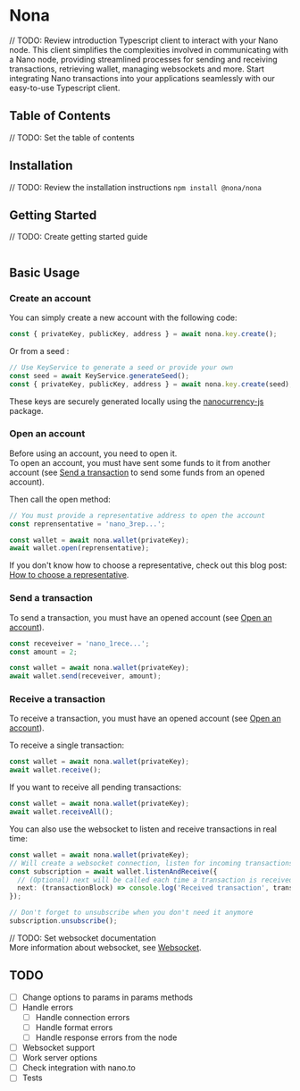 # Nona

// TODO: Review introduction
Typescript client to interact with your Nano node.
This client simplifies the complexities involved in communicating with a Nano node, providing streamlined processes for sending and receiving transactions, retrieving wallet, managing websockets and more.
Start integrating Nano transactions into your applications seamlessly with our easy-to-use Typescript client.

## Table of Contents

// TODO: Set the table of contents

## Installation

// TODO: Review the installation instructions
`npm install @nona/nona`

## Getting Started

// TODO: Create getting started guide

```typescript

```

## Basic Usage

### Create an account

You can simply create a new account with the following code:

```typescript
const { privateKey, publicKey, address } = await nona.key.create();
```

Or from a seed :

```typescript
// Use KeyService to generate a seed or provide your own
const seed = await KeyService.generateSeed();
const { privateKey, publicKey, address } = await nona.key.create(seed);
```

These keys are securely generated locally using the [nanocurrency-js](https://github.com/marvinroger/nanocurrency-js/tree/master/packages/nanocurrency) package.

### Open an account

Before using an account, you need to open it.  
To open an account, you must have sent some funds to it from another account (see [Send a transaction](#send-a-transaction) to send some funds from an opened account).

Then call the open method:

```typescript
// You must provide a representative address to open the account
const reprensentative = 'nano_3rep...';

const wallet = await nona.wallet(privateKey);
await wallet.open(reprensentative);
```

If you don't know how to choose a representative, check out this blog post: [How to choose a representative](https://nano.org/en/blog/how-to-choose-your-nano-representative--74f4c8c4).

### Send a transaction

To send a transaction, you must have an opened account (see [Open an account](#open-an-account)).

```typescript
const receveiver = 'nano_1rece...';
const amount = 2;

const wallet = await nona.wallet(privateKey);
await wallet.send(receveiver, amount);
```

### Receive a transaction

To receive a transaction, you must have an opened account (see [Open an account](#open-an-account)).

To receive a single transaction:

```typescript
const wallet = await nona.wallet(privateKey);
await wallet.receive();
```

If you want to receive all pending transactions:

```typescript
const wallet = await nona.wallet(privateKey);
await wallet.receiveAll();
```

You can also use the websocket to listen and receive transactions in real time:

```typescript
const wallet = await nona.wallet(privateKey);
// Will create a websocket connection, listen for incoming transactions and automatically receives them.
const subscription = await wallet.listenAndReceive({
  // (Optional) next will be called each time a transaction is received
  next: (transactionBlock) => console.log('Received transaction', transactionBlock),
});

// Don't forget to unsubscribe when you don't need it anymore
subscription.unsubscribe();
```

// TODO: Set websocket documentation  
More information about websocket, see [Websocket](#websocket).

## TODO

- [ ] Change options to params in params methods
- [ ] Handle errors
  - [ ] Handle connection errors
  - [ ] Handle format errors
  - [ ] Handle response errors from the node
- [ ] Websocket support
- [ ] Work server options
- [ ] Check integration with nano.to
- [ ] Tests

```

```
